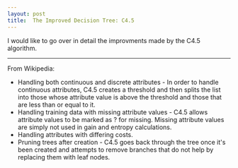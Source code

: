 ```yaml
---
layout: post
title:  The Improved Decision Tree: C4.5
---
```


I would like to go over in detail the improvments
made by the C4.5 algorithm.

-----

From Wikipedia:

* Handling both continuous and discrete attributes - In order to handle continuous 
    attributes, C4.5 creates a threshold and then splits the list into those whose 
    attribute value is above the threshold and those that are less than or equal to it.
* Handling training data with missing attribute values - C4.5 allows attribute 
    values to be marked as ? for missing. Missing attribute values are simply not used in gain and entropy calculations.
* Handling attributes with differing costs.
* Pruning trees after creation - C4.5 goes back through the tree once it's been created 
    and attempts to remove branches that do not help by replacing them with leaf nodes.
